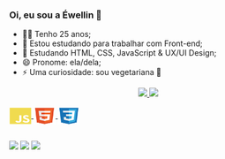 ### Oi, eu sou a Éwellin 👋

- 👧🏻 Tenho 25 anos;
- 🔭 Estou estudando para trabalhar com Front-end;
- 🌱 Estudando HTML, CSS, JavaScript & UX/UI Design;
- 😄 Pronome: ela/dela;
- ⚡ Uma curiosidade: sou vegetariana 💚 

<div align="center">
  <a href="https://github.com/ewellincalado">
  <img height="180em" src="https://github-readme-stats.vercel.app/api?username=ewellincalado&show_icons=true&theme=dracula&include_all_commits=true&count_private=true"/>
  <img height="180em" src="https://github-readme-stats.vercel.app/api/top-langs/?username=ewellincalado&layout=compact&langs_count=7&theme=dracula"/>
</div>
  <div style="display: inline_block"><br>
  <img align="center" alt="Js" height="30" width="40" src="https://raw.githubusercontent.com/devicons/devicon/master/icons/javascript/javascript-plain.svg">
  <img align="center" alt="HTML" height="30" width="40" src="https://raw.githubusercontent.com/devicons/devicon/master/icons/html5/html5-original.svg">
  <img align="center" alt="CSS" height="30" width="40" src="https://raw.githubusercontent.com/devicons/devicon/master/icons/css3/css3-original.svg">
</div>
 
  ##
 
<div> 
  <a href="https://www.youtube.com/channel/UCzgA_80Gjj3meTYPMeCLZfA" target="_blank"><img src="https://img.shields.io/badge/YouTube-FF0000?style=for-the-badge&logo=youtube&logoColor=white" target="_blank"></a>
  <a href="https://www.instagram.com/_ewellin/" target="_blank"><img src="https://img.shields.io/badge/-Instagram-%23E4405F?style=for-the-badge&logo=instagram&logoColor=white" target="_blank"></a>
  <a href="https://www.linkedin.com/in/ewellin-calado/" target="_blank"><img src="https://img.shields.io/badge/-LinkedIn-%230077B5?style=for-the-badge&logo=linkedin&logoColor=white" target="_blank"></a>
 
</div>
